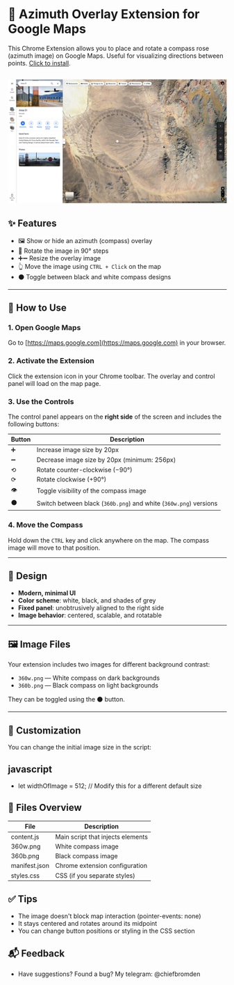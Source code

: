 # 📐 Azimuth Overlay Extension for Google Maps

This Chrome Extension allows you to place and rotate a compass rose (azimuth image) on Google Maps. Useful for visualizing directions between points. [Click to install](https://chromewebstore.google.com/detail/mapangle/eojfbcmelnpfkanhhdklcejdljkgcmka).

![](https://github.com/nickname137/MapAngle/blob/main/mapAngle.png)
---

## ✨ Features

- 🖼️ Show or hide an azimuth (compass) overlay
- 🔄 Rotate the image in 90° steps
- ➕➖ Resize the overlay image
- 👆 Move the image using `CTRL + Click` on the map
- ⚫ Toggle between black and white compass designs

---

## 🧭 How to Use

### 1. Open Google Maps

Go to [https://maps.google.com](https://maps.google.com) in your browser.

### 2. Activate the Extension

Click the extension icon in your Chrome toolbar. The overlay and control panel will load on the map page.

### 3. Use the Controls

The control panel appears on the **right side** of the screen and includes the following buttons:

| Button | Description |
|--------|-------------|
| ➕ | Increase image size by 20px |
| ➖ | Decrease image size by 20px (minimum: 256px) |
| ⟲ | Rotate counter-clockwise (−90°) |
| ⟳ | Rotate clockwise (+90°) |
| 👁 | Toggle visibility of the compass image |
| ⚫ | Switch between black (`360b.png`) and white (`360w.png`) versions |

### 4. Move the Compass

Hold down the `CTRL` key and click anywhere on the map. The compass image will move to that position.

---

## 🎨 Design

- **Modern, minimal UI**
- **Color scheme**: white, black, and shades of grey
- **Fixed panel**: unobtrusively aligned to the right side
- **Image behavior**: centered, scalable, and rotatable

---

## 🖼️ Image Files

Your extension includes two images for different background contrast:

- `360w.png` — White compass on dark backgrounds
- `360b.png` — Black compass on light backgrounds

They can be toggled using the ⚫ button.

---

## 🔧 Customization

You can change the initial image size in the script:

## javascript
- let widthOfImage = 512; // Modify this for a different default size

## 📂 Files Overview
File | Description
-- | --
content.js | Main script that injects elements
360w.png | White compass image
360b.png | Black compass image
manifest.json | Chrome extension configuration
styles.css | CSS (if you separate styles)

## ✅ Tips
- The image doesn't block map interaction (pointer-events: none)
- It stays centered and rotates around its midpoint
- You can change button positions or styling in the CSS section

## 📬 Feedback
- Have suggestions? Found a bug? My telegram: @chiefbromden

